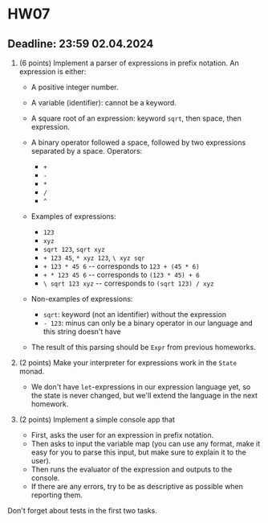 # HW07
## Deadline: 23:59 02.04.2024

1. (6 points) Implement a parser of expressions in prefix notation. An expression is either: 
   * A positive integer number.
   * A variable (identifier): cannot be a keyword.
   * A square root of an expression: keyword `sqrt`, then space, then expression. 
   * A binary operator followed a space, followed by two expressions separated by a space. Operators: 

      * `+`
      * `-` 
      * `*`
      * `/`
      * `^`

   * Examples of expressions:

     * `123`
     * `xyz` 
     * `sqrt 123`, `sqrt xyz`
     * `+ 123 45`, `* xyz 123`, `\ xyz sqr` 
     * `+ 123 * 45 6` -- corresponds to `123 + (45 * 6)`
     * `+ * 123 45 6` -- corresponds to `(123 * 45) + 6`
     * `\ sqrt 123 xyz` -- corresponds to `(sqrt 123) / xyz`

   * Non-examples of expressions: 
     
     * `sqrt`: keyword (not an identifier) without the expression 
     * `- 123`: minus can only be a binary operator in our language and this string doesn't have 

   * The result of this parsing should be `Expr` from previous homeworks.
2. (2 points) Make your interpreter for expressions work in the `State` monad. 
    * We don't have `let`-expressions in our expression language yet, so the state is never changed, but we'll extend the language in the next homework. 

3. (2 points) Implement a simple console app that 
   * First, asks the user for an expression in prefix notation. 
   * Then asks to input the variable map (you can use any format, make it easy for you to parse this input, but make sure to explain it to the user).
   * Then runs the evaluator of the expression and outputs to the console. 
   * If there are any errors, try to be as descriptive as possible when reporting them. 

Don't forget about tests in the first two tasks. 